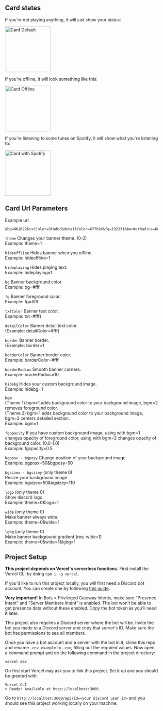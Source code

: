 ## Card states

If you're not playing anything, it will just show your status:

<p><img height="150px" alt="Card Default" src="https://files.catbox.moe/ww824g.png" /></p>

If you're offline, it will look something like this:

<p><img height="150px" alt="Card Offline" src="https://files.catbox.moe/eckvqh.png" /></p>

If you're listening to some tunes on Spotify, it will show what you're listening to:

<p><img height="150px" alt="Card with Spotify" src="https://files.catbox.moe/wxtnyl.png" /></p>

## Card Url Parameters
Example url
```
&bg=0b1622&txtColor=9fadbd&detailColor=677b94&fg=192231&borderRadius=6&fgopacity=0.9&logo=1&wide=1&lgbg=1
```
`theme` Changes your banner theme. (0-2)<br>
Example: theme=1

`hideoffline`
 Hides banner when you offline. <br>
Example: hideoffline=1

`hideplaying`
 Hides playing text. <br>
Example: hideplaying=1

`bg`
 Banner background color.<br>
Example: bg=#fff

`fg`
 Banner foreground color.<br>
Example: fg=#fff

`txtColor`
 Banner text color.<br>
Example: txt=#fff)

`detailColor`
 Banner detail text color.<br>
(Example: detailColor=#fff)

`border`
 Banner border.<br>
(Example: border=1

`borderColor`
 Banner border color.<br>
Example: borderColor=#fff

`borderRadius`
 Smooth banner corners.<br>
Example: borderRadius=10

`hidebg`
 Hides your custom background image.<br>
Example: hidebg=1

`bgm`<br>
 (Theme 1)
 bgm=1 adds background color to your background image, bgm=2 removes foreground color.<br>
(Theme 2)
 bgm=1 adds background color to your background image, bgm=2 centers detailed section.<br>
Example: bgm=1

`fgopacity`
 If you have custom background image, using with bgm=1 changes opacity of foreground color, using with bgm=2 changes opacity of background color. (0.0-1.0)<br>
Example: fgopacity=0.5

`bgposx - bgposy`
 Change position of your background image. <br>
Example: bgposx=50&bgposy=50

`bgsizex - bgsizey` (only theme 0)<br>
 Resize your background image. <br>
Example: bgsizex=50&bgsizey=110

`logo` (only theme 0)<br>
 Show discord logo.<br>
Example: theme=0&logo=1

`wide` (only theme 0)<br>
 Make banner always wide.<br>
Example: theme=0&wide=1

`lgbg` (only theme 0)<br>
 Make banner background gradient.(req. wide=1)<br>
Example: theme=0&wide=1&lgbg=1

## Project Setup

**This project depends on Vercel's serverless functions.** First install the Vercel CLI by doing `npm i -g vercel`.

If you'd like to run this project locally, you will first need a Discord bot account. You can create one by following [this guide](https://discordpy.readthedocs.io/en/stable/discord.html).

**Very important!** In Bots > Privileged Gateway Intents, make sure "Presence Intent" and "Server Members Intent" is enabled. The bot won't be able to get presence data without these enabled. Copy the bot token as you'll need it later.

This project also requires a Discord server where the bot will be. Invite the bot you made to a Discord server and copy that server's ID. Make sure the bot has permissions to see all members.

Once you have a bot account and a server with the bot in it, clone this repo and rename `.env.example` to `.env`, filling out the required values. Now open a command prompt and do the following command in the project directory:

```
vercel dev
```

On first start Vercel may ask you to link this project. Set it up and you should be greeted with:

```
Vercel CLI
> Ready! Available at http://localhost:3000
```

Go to `http://localhost:3000/api?id=<your discord user id>` and you should see this project working locally on your machine.

